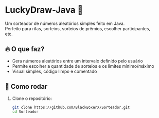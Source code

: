 # LuckyDraw-Java 🎲

Um sorteador de números aleatórios simples feito em Java.  
Perfeito para rifas, sorteios, sorteios de prêmios, escolher participantes, etc.

## 🔥 O que faz?

- Gera números aleatórios entre um intervalo definido pelo usuário
- Permite escolher a quantidade de sorteios e os limites mínimo/máximo
- Visual simples, código limpo e comentado

## 🚀 Como rodar

1. Clone o repositório:
   ```sh
   git clone https://github.com/BlackBoxerX/Sorteador.git
   cd Sorteador
